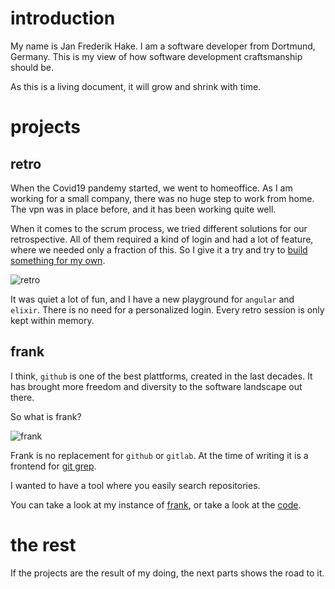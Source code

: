 # introduction

My name is Jan Frederik Hake.
I am a software developer from Dortmund, Germany.
This is my view of how software development craftsmanship should be.

As this is a living document, it will grow and shrink with time. 

# projects

## retro

When the Covid19 pandemy started, we went to homeoffice. 
As I am working for a small company, there was no huge step to work from home. 
The vpn was in place before, and it has been working quite well.

When it comes to the scrum process, we tried different solutions for our retrospective. 
All of them required a kind of login and had a lot of feature, where we needed only a fraction of this. 
So I give it a try and try to [build something for my own][1].

![retro](/images/retro_start.png)

It was quiet a lot of fun, and I have a new playground for `angular` and `elixir`.
There is no need for a personalized login.
Every retro session is only kept within memory.

## frank

I think, `github` is one of the best plattforms, created in the last decades.
It has brought more freedom and diversity to the software landscape out there. 

So what is frank?

![frank](/images/frank_start.png)

Frank is no replacement for `github` or `gitlab`. 
At the time of writing it is a frontend for [git grep][2]. 

I wanted to have a tool where you easily search repositories. 

You can take a look at my instance of [frank][3], or take a look at the [code][4].

# the rest

If the projects are the result of my doing, the next parts shows the road to it.

<!--
## develop

A lot of questions are out there, before you even write a single line of code. 

* How get your idea up and running?
* How do you store your data?
* Do you solve your problem bottom up or top down?
* Which clients are you argeting?
* Which architecture are you intend to use?
* Are there programms out there, which may help you designing your application?

At first you have to think about your problem, before start solving it. 
This is about [designing](/develop/design.html) an application.

The developing section is targeting a web based sollution (for now).

You can find information about [scripting](/develop/languages/scripting), backend languages like [erlang](/develop/languages/beam/erlang.html) or [elixir](/develop/languages/beam/elixir.html), 
and frontend targeting languages and frameworks like [typescript](/develop/languages/typescript.html), [angular](/develop/languages/angular.html) or [react](/develop/languages/react.html).
Most of them are a brief introduction into the topic with further linked content.
An other big part is the [testing area](/develop/testing), where you can find different testing techniques like [unit testing](/develop/testing/unit_testing.html) or [integration testing](/develop/testing/integration_testing.html).

## run 

When you are done with your work, and want to introduce your application to the world, you might have some questions about running your application.
Web applications usually are running on servers, connected to the internet. 
If you have a simple website (like this one) you can run your site manually. 
You have to ask yourself, if you like to run your application on [bare metal](/run/baremetal.html) or within a [cloud infrastructure](/run/cloud.html).
But if you have a more complex application you might need something like [infrastructure as code](/run/infrastructureascode.html).
-->

[1]: https://retro.hake.one
[2]: https://git-scm.com/docs/git-grep
[3]: https://frank.hake.one
[4]: https://github.com/enter-haken/frank
